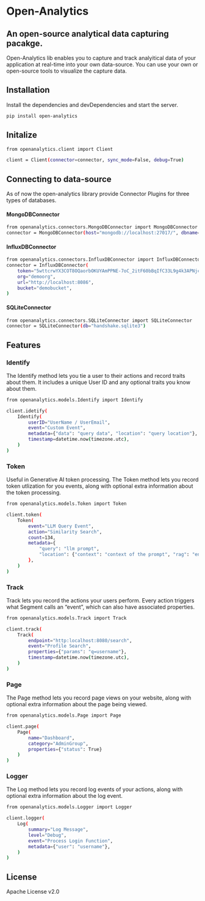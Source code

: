 # Open-Analytics
## An open-source analytical data capturing pacakge.

Open-Analytics lib enables you to capture and track analyitical data of your application at real-time into your own data-source. You can use your own or open-source tools to visualize the capture data.

## Installation

Install the dependencies and devDependencies and start the server.

```sh
pip install open-analytics
```

## Initalize
```sh
from openanalytics.client import Client
```
```sh
client = Client(connector=connector, sync_mode=False, debug=True)
```

## Connecting to data-source
As of now the open-analytics library provide Connector Plugins for three types of databases.

#### MongoDBConnector
```sh
from openanalytics.connectors.MongoDBConnector import MongoDBConnector
connector = MongoDBConnector(host="mongodb://localhost:27017/", dbname="demobucket")
```

#### InfluxDBConnector
```sh
from openanalytics.connectors.InfluxDBConnector import InfluxDBConnector
connector = InfluxDBConnector(
    token="5wttcrwYX3COT8OQaorbOKUYAmPPNE-7oC_2itF60bBqIfC33L9g4k3APNjcCkCAuBuwWurOVEBo6gNYP0cAuA==",
    org="demoorg",
    url="http://localhost:8086",
    bucket="demobucket",
)
```

#### SQLiteConnector
```sh
from openanalytics.connectors.SQLiteConnector import SQLiteConnector
connector = SQLiteConnector(db="handshake.sqlite3")
```

## Features

### Identify
The Identify method lets you tie a user to their actions and record traits about them. It includes a unique User ID and any optional traits you know about them.
```sh
from openanalytics.models.Identify import Identify
```
```sh
client.idetify(
    Identify(
        userID="UserName / UserEmail", 
        event="Custom Event", 
        metadata={"data": "query data", "location": "query location"},
        timestamp=datetime.now(timezone.utc),
    )
)
```

### Token
Useful in Generative AI token processing. The Token method lets you record token utlization for you events, along with optional extra information about the token processing.
```sh
from openanalytics.models.Token import Token
```
```sh
client.token(
    Token(
        event="LLM Query Event",
        action="Similarity Search",
        count=134,
        metadata={
            "query": "llm prompt",
            "location": {"context": "context of the prompt", "rag": "enabled"},
        },
    )
)
```

### Track
Track lets you record the actions your users perform. Every action triggers what Segment calls an “event”, which can also have associated properties.
```sh
from openanalytics.models.Track import Track
```
```sh
client.track(
    Track(
        endpoint="http:localhost:8080/search",
        event="Profile Search",
        properties={"params": "q=username"},
        timestamp=datetime.now(timezone.utc),
    )
)
```

### Page
The Page method lets you record page views on your website, along with optional extra information about the page being viewed.
```sh
from openanalytics.models.Page import Page
```
```sh
client.page(
    Page(
        name="Dashboard", 
        category="AdminGroup", 
        properties={"status": True}
    )
)
```

### Logger
The Log method lets you record log events of your actions, along with optional extra information about the log event.
```sh
from openanalytics.models.Logger import Logger
```
```sh
client.logger(
    Log(
        summary="Log Message",
        level="Debug",
        event="Process Login Function",
        metadata={"user": "username"},
    )
)
```

## License

Apache License v2.0
